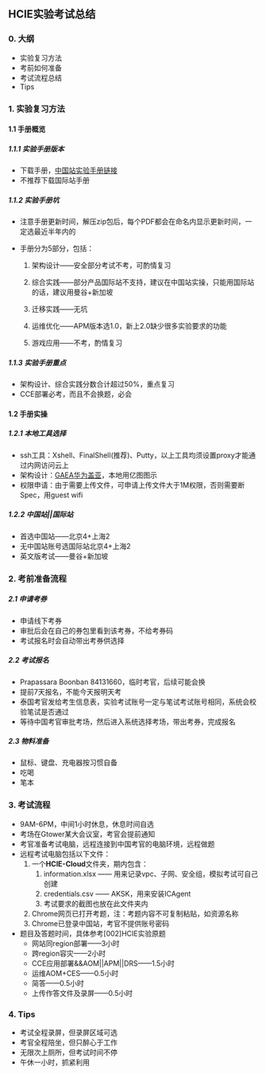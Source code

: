 ## HCIE实验考试总结

### 0. 大纲

- 实验复习方法
- 考前如何准备
- 考试流程总结
- Tips

### 1. 实验复习方法

#### 1.1 手册概览

##### 1.1.1 实验手册版本

- 下载手册，[中国站实验手册链接](https://res-static.hc-cdn.cn/cloudbu-site/china/zh-cn/%E4%BA%91%E5%AD%A6%E9%99%A2/Materials%20for%20certification/HCIE-CloudServiceSolutionsArchitectV2.0LabGuide20220906.zip)
- 不推荐下载国际站手册

##### 1.1.2 实验手册坑

- 注意手册更新时间，解压zip包后，每个PDF都会在命名内显示更新时间，一定选最近半年内的
- 手册分为5部分，包括：
  
  1. 架构设计——安全部分考试不考，可酌情复习
  
  2. 综合实践——部分产品国际站不支持，建议在中国站实操，只能用国际站的话，建议用曼谷+新加坡
  3. 迁移实践——无坑
  4. 运维优化——APM版本选1.0，新上2.0缺少很多实验要求的功能
  5. 游戏应用——不考，酌情复习

##### 1.1.3 实验手册重点

- 架构设计、综合实践分数合计超过50%，重点复习
- CCE部署必考，而且不会换题，必会

#### 1.2 手册实操

##### 1.2.1 本地工具选择

- ssh工具：Xshell、FinalShell(推荐)、Putty，以上工具均须设置proxy才能通过内网访问云上
- 架构设计：[GAEA华为盖亚](https://hephaestus.gaea.cloudbu.huawei.com/#/nuclearBoat)，本地用亿图图示
- 权限申请：由于需要上传文件，可申请上传文件大于1M权限，否则需要断Spec，用guest wifi

##### 1.2.2 中国站||国际站

- 首选中国站——北京4+上海2
- 无中国站账号选国际站北京4+上海2
- 英文版考试——曼谷+新加坡

### 2. 考前准备流程

##### 2.1 申请考券

- 申请线下考券
- 审批后会在自己的券包里看到该考券，不给考券码
- 考试报名时会自动带出考券供选择

##### 2.2 考试报名

- Prapassara Boonban 84131660，临时考官，后续可能会换
- 提前7天报名，不能今天报明天考
- 泰国考官发给考生信息表，实验考试账号一定与笔试考试账号相同，系统会校验笔试是否通过
- 等待中国考官审批考场，然后进入系统选择考场，带出考券，完成报名

##### 2.3 物料准备

- 鼠标、键盘、充电器按习惯自备
- 吃喝
- 笔本

### 3. 考试流程

- 9AM-6PM，中间1小时休息，休息时间自选
- 考场在Gtower某大会议室，考官会提前通知
- 考官准备考试电脑，远程连接到中国考官的电脑环境，远程做题
- 远程考试电脑包括以下文件：
  1. 一个**HCIE-Cloud**文件夹，期内包含：
     1. information.xlsx —— 用来记录vpc、子网、安全组，模拟考试可自己创建
     2. credentials.csv —— AKSK，用来安装ICAgent
     3. 考试要求的截图也放在此文件夹内
  2. Chrome网页已打开考题，注：考题内容不可复制粘贴，如资源名称
  3. Chrome已登录中国站，考官不提供账号密码
- 题目及答题时间，具体参考[002]HCIE实验原题
  - 网站同region部署——3小时
  - 跨region容灾——2小时
  - CCE应用部署&&AOM||APM||DRS——1.5小时
  - 运维AOM+CES——0.5小时
  - 简答——0.5小时
  - 上传作答文件及录屏——0.5小时


### 4. Tips

- 考试全程录屏，但录屏区域可选
- 考官全程陪坐，但只醉心于工作
- 无限次上厕所，但考试时间不停
- 午休一小时，抓紧利用
